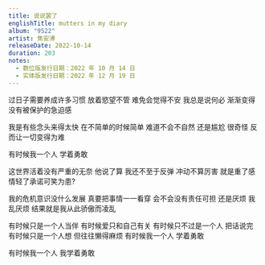 ```yaml
---
title: 说说罢了
englishTitle: mutters in my diary
album: "9522"
artist: 焦安溥
releaseDate: 2022-10-14
duration: 203
notes:
  - 数位版发行日期：2022 年 10 月 14 日
  - 实体版发行日期：2022 年 12 月 19 日
---
```

过日子需要养成许多习惯
放着慾望不管 难免会觉得不安
我总是说何必
渐渐变得没有被保护的急迫感

我是有些念头来得太快
在不简单的时候简单
难道不会不自然
还是尴尬 很奇怪
反而让一切变得为难

有时候我一个人 学着勇敢

这世界活着没有严重的无奈
他说了算 我还不至于反弹
冲动不算厉害
就是重了感情轻了承诺可笑为患?

我的危机意识没什么发展
真要把事情一一看穿
会不会没有责任可担
还是厌烦 我乱厌烦
结果就是我从此骄傲而凌乱

有时候只是一个人当伴
有时候爱只和自己有关
有时候只不过是一个人 把话说完
有时候只是一个人想 但往往懒得麻烦
有时候我一个人 学着勇敢

有时候我一个人
我学着勇敢
